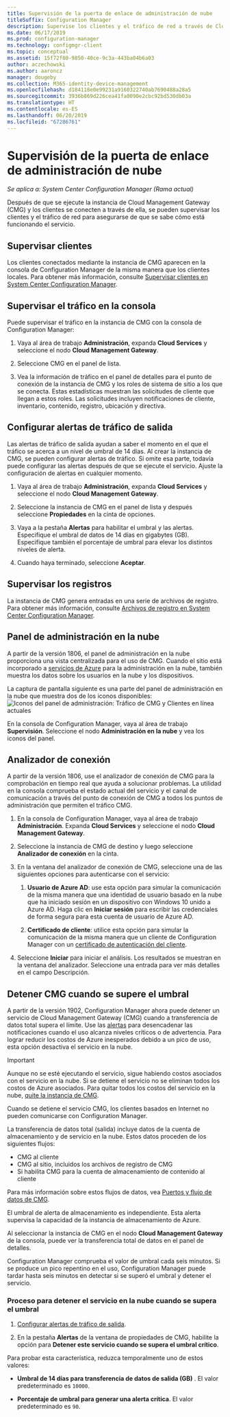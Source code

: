 ```yaml
---
title: Supervisión de la puerta de enlace de administración de nube
titleSuffix: Configuration Manager
description: Supervise los clientes y el tráfico de red a través de Cloud Management Gateway (CMG).
ms.date: 06/17/2019
ms.prod: configuration-manager
ms.technology: configmgr-client
ms.topic: conceptual
ms.assetid: 15f72f80-9850-40ce-9c3a-443ba04b6a03
author: aczechowski
ms.author: aaroncz
manager: dougeby
ms.collection: M365-identity-device-management
ms.openlocfilehash: d184118e0e99231a9160322740ab7690488a28a5
ms.sourcegitcommit: 3936b869d226cea41fa0090e2cbc92bd530db03a
ms.translationtype: HT
ms.contentlocale: es-ES
ms.lasthandoff: 06/20/2019
ms.locfileid: "67286761"
---
```

# <a name="monitor-cloud-management-gateway"></a>Supervisión de la puerta de enlace de administración de nube

*Se aplica a: System Center Configuration Manager (Rama actual)*

Después de que se ejecute la instancia de Cloud Management Gateway (CMG) y los clientes se conecten a través de ella, se pueden supervisar los clientes y el tráfico de red para asegurarse de que se sabe cómo está funcionando el servicio.


## <a name="monitor-clients"></a>Supervisar clientes

Los clientes conectados mediante la instancia de CMG aparecen en la consola de Configuration Manager de la misma manera que los clientes locales. Para obtener más información, consulte [Supervisar clientes en System Center Configuration Manager](/sccm/core/clients/manage/monitor-clients).


## <a name="monitor-traffic-in-the-console"></a>Supervisar el tráfico en la consola

Puede supervisar el tráfico en la instancia de CMG con la consola de Configuration Manager:

1. Vaya al área de trabajo **Administración**, expanda **Cloud Services** y seleccione el nodo **Cloud Management Gateway**.  

2. Seleccione CMG en el panel de lista.  

3. Vea la información de tráfico en el panel de detalles para el punto de conexión de la instancia de CMG y los roles de sistema de sitio a los que se conecta. Estas estadísticas muestran las solicitudes de cliente que llegan a estos roles. Las solicitudes incluyen notificaciones de cliente, inventario, contenido, registro, ubicación y directiva.<!-- SCCMDocs#1208 -->

## <a name="set-up-outbound-traffic-alerts"></a>Configurar alertas de tráfico de salida

Las alertas de tráfico de salida ayudan a saber el momento en el que el tráfico se acerca a un nivel de umbral de 14 días. Al crear la instancia de CMG, se pueden configurar alertas de tráfico. Si omite esa parte, todavía puede configurar las alertas después de que se ejecute el servicio. Ajuste la configuración de alertas en cualquier momento.

1. Vaya al área de trabajo **Administración**, expanda **Cloud Services** y seleccione el nodo **Cloud Management Gateway**.  

2. Seleccione la instancia de CMG en el panel de lista y después seleccione **Propiedades** en la cinta de opciones.  

3. Vaya a la pestaña **Alertas** para habilitar el umbral y las alertas. Especifique el umbral de datos de 14 días en gigabytes (GB). Especifique también el porcentaje de umbral para elevar los distintos niveles de alerta.  

4. Cuando haya terminado, seleccione **Aceptar**.  


## <a name="monitor-logs"></a>Supervisar los registros

La instancia de CMG genera entradas en una serie de archivos de registro. Para obtener más información, consulte [Archivos de registro en System Center Configuration Manager](/sccm/core/plan-design/hierarchy/log-files#cloud-management-gateway).


## <a name="cloud-management-dashboard"></a>Panel de administración en la nube

<!--1358461-->
A partir de la versión 1806, el panel de administración en la nube proporciona una vista centralizada para el uso de CMG. Cuando el sitio está incorporado a [servicios de Azure](/sccm/core/servers/deploy/configure/azure-services-wizard) para la administración en la nube, también muestra los datos sobre los usuarios en la nube y los dispositivos.  

La captura de pantalla siguiente es una parte del panel de administración en la nube que muestra dos de los iconos disponibles:  
![Iconos del panel de administración: Tráfico de CMG y Clientes en línea actuales](media/1358461-cmg-dashboard.png)

En la consola de Configuration Manager, vaya al área de trabajo **Supervisión**. Seleccione el nodo **Administración en la nube** y vea los iconos del panel.  


## <a name="connection-analyzer"></a>Analizador de conexión

A partir de la versión 1806, use el analizador de conexión de CMG para la comprobación en tiempo real que ayuda a solucionar problemas. La utilidad en la consola comprueba el estado actual del servicio y el canal de comunicación a través del punto de conexión de CMG a todos los puntos de administración que permiten el tráfico CMG.

1. En la consola de Configuration Manager, vaya al área de trabajo **Administración**. Expanda **Cloud Services** y seleccione el nodo **Cloud Management Gateway**.  

2. Seleccione la instancia de CMG de destino y luego seleccione **Analizador de conexión** en la cinta.  

3. En la ventana del analizador de conexión de CMG, seleccione una de las siguientes opciones para autenticarse con el servicio:  

     1. **Usuario de Azure AD**: use esta opción para simular la comunicación de la misma manera que una identidad de usuario basado en la nube que ha iniciado sesión en un dispositivo con Windows 10 unido a Azure AD. Haga clic en **Iniciar sesión** para escribir las credenciales de forma segura para esta cuenta de usuario de Azure AD.  

     2. **Certificado de cliente**: utilice esta opción para simular la comunicación de la misma manera que un cliente de Configuration Manager con un [certificado de autenticación del cliente](/sccm/core/clients/manage/cmg/certificates-for-cloud-management-gateway#bkmk_clientauth).  

4. Seleccione **Iniciar** para iniciar el análisis. Los resultados se muestran en la ventana del analizador. Seleccione una entrada para ver más detalles en el campo Descripción.  


## <a name="bkmk_stop"></a> Detener CMG cuando se supere el umbral

<!--3735092-->
A partir de la versión 1902, Configuration Manager ahora puede detener un servicio de Cloud Management Gateway (CMG) cuando a transferencia de datos total supera el límite. Use las [alertas](#set-up-outbound-traffic-alerts) para desencadenar las notificaciones cuando el uso alcanza niveles críticos o de advertencia. Para lograr reducir los costos de Azure inesperados debido a un pico de uso, esta opción desactiva el servicio en la nube.

> [!Important]  
> Aunque no se esté ejecutando el servicio, sigue habiendo costos asociados con el servicio en la nube. Si se detiene el servicio no se eliminan todos los costos de Azure asociados. Para quitar todos los costos del servicio en la nube, [quite la instancia de CMG](/sccm/core/clients/manage/cmg/setup-cloud-management-gateway#modify-a-cmg).  
>
> Cuando se detiene el servicio CMG, los clientes basados en Internet no pueden comunicarse con Configuration Manager.  

La transferencia de datos total (salida) incluye datos de la cuenta de almacenamiento y de servicio en la nube. Estos datos proceden de los siguientes flujos:

- CMG al cliente  
- CMG al sitio, incluidos los archivos de registro de CMG  
- Si habilita CMG para la cuenta de almacenamiento de contenido al cliente  

Para más información sobre estos flujos de datos, vea [Puertos y flujo de datos de CMG](/sccm/core/clients/manage/cmg/plan-cloud-management-gateway#ports-and-data-flow).

El umbral de alerta de almacenamiento es independiente. Esta alerta supervisa la capacidad de la instancia de almacenamiento de Azure.

Al seleccionar la instancia de CMG en el nodo **Cloud Management Gateway** de la consola, puede ver la transferencia total de datos en el panel de detalles.

Configuration Manager comprueba el valor de umbral cada seis minutos. Si se produce un pico repentino en el uso, Configuration Manager puede tardar hasta seis minutos en detectar si se superó el umbral y detener el servicio.

### <a name="process-to-stop-the-cloud-service-when-it-exceeds-threshold"></a>Proceso para detener el servicio en la nube cuando se supera el umbral

1. [Configurar alertas de tráfico de salida](#set-up-outbound-traffic-alerts).  

2. En la pestaña **Alertas** de la ventana de propiedades de CMG, habilite la opción para **Detener este servicio cuando se supera el umbral crítico**.  

Para probar esta característica, reduzca temporalmente uno de estos valores:  

- **Umbral de 14 días para transferencia de datos de salida (GB)** . El valor predeterminado es `10000`.  

- **Porcentaje de umbral para generar una alerta crítica**. El valor predeterminado es `90`.  
